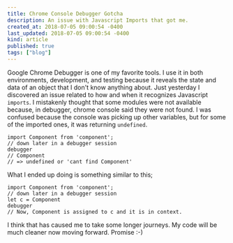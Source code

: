 ```yaml
---
title: Chrome Console Debugger Gotcha
description: An issue with Javascript Imports that got me.
created_at: 2018-07-05 09:00:54 -0400
last_updated: 2018-07-05 09:00:54 -0400
kind: article
published: true
tags: ["blog"]
---
```


Google Chrome Debugger is one of my favorite tools. I use it in both environments, development, and testing because it reveals the state and data of an object that I don't know anything about. Just yesterday I discovered an issue related to how and when it recognizes Javascript `imports`. I mistakenly thought that some modules were not available because, in debugger, chrome console said they were not found. I was confused because the console was picking up other variables, but for some of the imported ones, it was returning `undefined`.

    import Component from 'component';
    // down later in a debugger session
    debugger
    // Component
    // => undefined or 'cant find Component'

What I ended up doing is something similar to this;

    import Component from 'component';
    // down later in a debugger session
    let c = Component
    debugger
    // Now, Component is assigned to c and it is in context.

I think that has caused me to take some longer journeys. My code will be much cleaner now moving forward. Promise :-)
